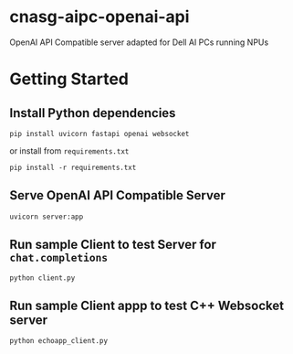 # cnasg-aipc-openai-api
OpenAI API Compatible server adapted for Dell AI PCs running NPUs


# Getting Started

## Install Python dependencies
```
pip install uvicorn fastapi openai websocket
```
or install from `requirements.txt`
```
pip install -r requirements.txt
```

## Serve OpenAI API Compatible Server
```
uvicorn server:app
```

## Run sample Client to test Server for `chat.completions` 
```
python client.py
```

## Run sample Client appp to test C++ Websocket server
```
python echoapp_client.py
```